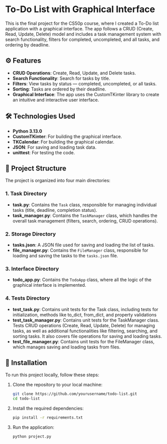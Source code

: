 # To-Do List with Graphical Interface

This is the final project for the CS50p course, where I created a To-Do list application with a graphical interface. The app follows a CRUD (Create, Read, Update, Delete) model and includes a task management system with search functionality, filters for completed, uncompleted, and all tasks, and ordering by deadline.

## ⚙️ Features

- **CRUD Operations**: Create, Read, Update, and Delete tasks.
- **Search Functionality**: Search for tasks by title.
- **Filters**: View tasks by status — completed, uncompleted, or all tasks.
- **Sorting**: Tasks are ordered by their deadline.
- **Graphical Interface**: The app uses the CustomTKinter library to create an intuitive and interactive user interface.

## 🛠️ Technologies Used

- **Python 3.13.0**
- **CustomTKinter**: For building the graphical interface.
- **TKCalendar**: For building the graphical calendar.
- **JSON**: For saving and loading task data.
- **unittest**: For testing the code.

## 📝 Project Structure

The project is organized into four main directories:

### 1. **Task Directory**
   - **task.py**: Contains the `Task` class, responsible for managing individual tasks (title, deadline, completion status).
   - **task_manager.py**: Contains the `TaskManager` class, which handles the overall task management (filters, search, ordering, CRUD operations).

### 2. **Storage Directory**
   - **tasks.json**: A JSON file used for saving and loading the list of tasks.
   - **file_manager.py**: Contains the `FileManager` class, responsible for loading and saving the tasks to the `tasks.json` file.

### 3. **Interface Directory**
   - **todo_app.py**: Contains the `TodoApp` class, where all the logic of the graphical interface is implemented.

### 4. **Tests Directory**
   - **test_task.py**: Contains unit tests for the Task class, including tests for initialization, methods like to_dict, from_dict, and property validations
   - **test_task_manager.py**: Contains unit tests for the TaskManager class. Tests CRUD operations (Create, Read, Update, Delete) for managing tasks, as well as additional functionalities like filtering, searching, and sorting tasks. It also covers file operations for saving and loading tasks.
   - **test_file_manager.py**: Contains unit tests for the FileManager class, which manages saving and loading tasks from files.

## 📑 Installation

To run this project locally, follow these steps:

1. Clone the repository to your local machine:
    ```bash
    git clone https://github.com/yourusername/todo-list.git
    cd todo-list
    ```
2. Install the required dependencies:
    ```bash
    pip install -r requirements.txt
    ```
3. Run the application:
    ```bash
    python project.py
    ```
